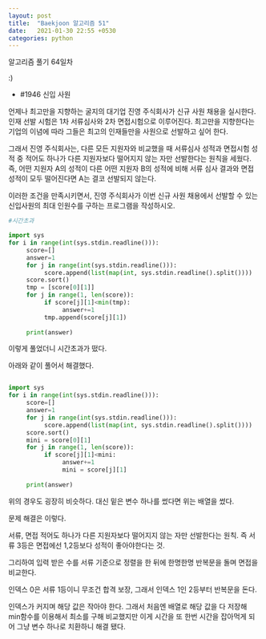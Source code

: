 ```yaml
---
layout: post
title:  "Baekjoon 알고리즘 51"
date:   2021-01-30 22:55 +0530
categories: python
---
```


알고리즘 풀기 64일차


:)


- #1946     신입 사원

언제나 최고만을 지향하는 굴지의 대기업 진영 주식회사가 신규 사원 채용을 실시한다. 인재 선발 시험은 1차 서류심사와 2차 면접시험으로 이루어진다. 최고만을 지향한다는 기업의 이념에 따라 그들은 최고의 인재들만을 사원으로 선발하고 싶어 한다.

그래서 진영 주식회사는, 다른 모든 지원자와 비교했을 때 서류심사 성적과 면접시험 성적 중 적어도 하나가 다른 지원자보다 떨어지지 않는 자만 선발한다는 원칙을 세웠다. 즉, 어떤 지원자 A의 성적이 다른 어떤 지원자 B의 성적에 비해 서류 심사 결과와 면접 성적이 모두 떨어진다면 A는 결코 선발되지 않는다.

이러한 조건을 만족시키면서, 진영 주식회사가 이번 신규 사원 채용에서 선발할 수 있는 신입사원의 최대 인원수를 구하는 프로그램을 작성하시오.

```python
#시간초과

import sys
for i in range(int(sys.stdin.readline())):
     score=[]
     answer=1
     for j in range(int(sys.stdin.readline())):
          score.append(list(map(int, sys.stdin.readline().split())))
     score.sort()
     tmp = [score[0][1]]
     for j in range(1, len(score)):
          if score[j][1]<min(tmp):
               answer+=1
          tmp.append(score[j][1])
          
     print(answer)

```

이렇게 풀었더니 시간초과가 떴다.

아래와 같이 풀어서 해결했다.


```python

import sys
for i in range(int(sys.stdin.readline())):
     score=[]
     answer=1
     for j in range(int(sys.stdin.readline())):
          score.append(list(map(int, sys.stdin.readline().split())))
     score.sort()
     mini = score[0][1]
     for j in range(1, len(score)):
          if score[j][1]<mini:
               answer+=1
               mini = score[j][1]
          
     print(answer)

```

위의 경우도 굉장히 비슷하다. 대신 밑은 변수 하나를 썼다면 위는 배열을 썼다.

문제 해결은 이렇다.

서류, 면접 적어도 하나가 다른 지원자보다 떨어지지 않는 자만 선발한다는 원칙. 즉 서류 3등은 면접에선 1,2등보다 성적이 좋아야한다는 것.

그리하여 입력 받은 수를 서류 기준으로 정렬을 한 뒤에 한명한명 반복문을 돌며 면접을 비교한다.

인덱스 0은 서류 1등이니 무조건 합격 보장, 그래서 인덱스 1인 2등부터 반복문을 돈다.

인덱스가 커지며 해당 값은 작아야 한다. 그래서 처음엔 배열로 해당 값을 다 저장해 min함수를 이용해서 최소를 구해 비교했지만 이게 시간을 또 한번 시간을 잡아먹게 되어 그냥 변수 하나로 치환하니 해결 됐다.

